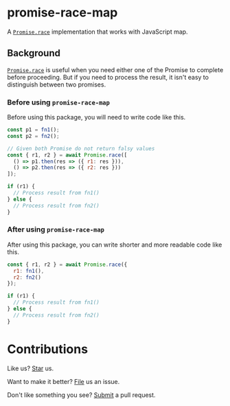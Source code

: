 # promise-race-map

A [`Promise.race`](https://developer.mozilla.org/en-US/docs/Web/JavaScript/Reference/Global_Objects/Promise/race) implementation that works with JavaScript map.

## Background

[`Promise.race`](https://developer.mozilla.org/en-US/docs/Web/JavaScript/Reference/Global_Objects/Promise/race) is useful when you need either one of the Promise to complete before proceeding. But if you need to process the result, it isn't easy to distinguish between two promises.

### Before using `promise-race-map`

Before using this package, you will need to write code like this.

```js
const p1 = fn1();
const p2 = fn2();

// Given both Promise do not return falsy values
const { r1, r2 } = await Promise.race([
  () => p1.then(res => ({ r1: res })),
  () => p2.then(res => ({ r2: res }))
]);

if (r1) {
  // Process result from fn1()
} else {
  // Process result from fn2()
}
```

### After using `promise-race-map`

After using this package, you can write shorter and more readable code like this.

```js
const { r1, r2 } = await Promise.race({
  r1: fn1(),
  r2: fn2()
});

if (r1) {
  // Process result from fn1()
} else {
  // Process result from fn2()
}
```

# Contributions

Like us? [Star](https://github.com/compulim/promise-race-map/stargazers) us.

Want to make it better? [File](https://github.com/compulim/promise-race-map/issues) us an issue.

Don't like something you see? [Submit](https://github.com/compulim/promise-race-map/pulls) a pull request.
